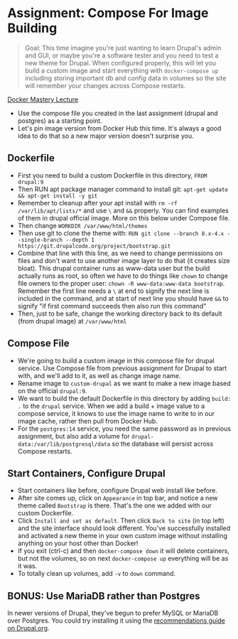 # Assignment: Compose For Image Building

> Goal: This time imagine you're just wanting to learn Drupal's admin and GUI, or maybe you're a software tester and you need to test a new theme for Drupal. When configured properly, this will let you build a custom image and start everything with `docker-compose up` including storing important db and config data in volumes so the site will remember your changes across Compose restarts.

[Docker Mastery Lecture](https://www.udemy.com/course/docker-mastery/learn/lecture/6775804)

- Use the compose file you created in the last assignment (drupal and postgres) as a starting point.
- Let's pin image version from Docker Hub this time.
  It's always a good idea to do that so a new major version doesn't surprise you.

## Dockerfile

- First you need to build a custom Dockerfile in this directory,
  `FROM drupal:9`
- Then RUN apt package manager command to install git: `apt-get update && apt-get install -y git`
- Remember to cleanup after your apt install with `rm -rf /var/lib/apt/lists/*` and use `\` and `&&` properly.
  You can find examples of them in drupal official image. More on this below under Compose file.
- Then change `WORKDIR /var/www/html/themes`
- Then use git to clone the theme with:
  `RUN git clone --branch 8.x-4.x --single-branch --depth 1 https://git.drupalcode.org/project/bootstrap.git`
- Combine that line with this line, as we need to change permissions on files and don't want to
  use another image layer to do that (it creates size bloat).
  This drupal container runs as www-data user but the build actually runs as root,
  so often we have to do things like `chown` to change file owners to the proper user:
  `chown -R www-data:www-data bootstrap`. Remember the first line needs a `\` at end
  to signify the next line is included in the command, and at start of next line you should have
  `&&` to signify "if first command succeeds then also run this command"
- Then, just to be safe, change the working directory back to its default (from drupal image) at `/var/www/html`

## Compose File

- We're going to build a custom image in this compose file for drupal service.
  Use Compose file from previous assignment for Drupal to start with, and we'll add to it, as well as change image name.
- Rename image to `custom-drupal` as we want to make a new image based on the official `drupal:9`.
- We want to build the default Dockerfile in this directory by adding `build: .` to the `drupal` service.
  When we add a build + image value to a compose service,
  it knows to use the image name to write to in our image cache, rather then pull from Docker Hub.
- For the `postgres:14` service, you need the same password as in previous assignment,
  but also add a volume for `drupal-data:/var/lib/postgresql/data` so the database will
  persist across Compose restarts.

## Start Containers, Configure Drupal

- Start containers like before, configure Drupal web install like before.
- After site comes up, click on `Appearance` in top bar, and notice a new theme called `Bootstrap` is there.
  That's the one we added with our custom Dockerfile.
- Click `Install and set as default`.
  Then click `Back to site` (in top left) and the site interface should look different.
  You've successfully installed and activated a new theme in your own custom image without
  installing anything on your host other than Docker!
- If you exit (ctrl-c) and then `docker-compose down` it will delete containers,
  but not the volumes, so on next `docker-compose up` everything will be as it was.
- To totally clean up volumes, add `-v` to `down` command.

## BONUS: Use MariaDB rather than Postgres

In newer versions of Drupal, they've begun to prefer MySQL or MariaDB over Postgres. You could try installing it using the [recommendations guide on Drupal.org](https://www.drupal.org/docs/system-requirements/database-server-requirements).
